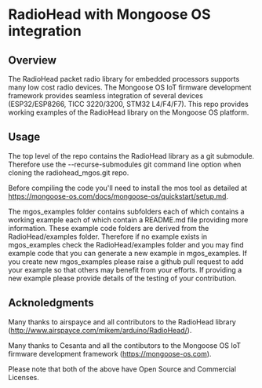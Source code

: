 # RadioHead with Mongoose OS integration

## Overview
The RadioHead packet radio library for embedded processors supports many low cost radio devices.
The Mongoose OS IoT firmware development framework provides seamless integration of several 
devices (ESP32/ESP8266, TICC 3220/3200, STM32 L4/F4/F7). This repo provides working examples
of the RadioHead library on the Mongoose OS platform.

## Usage
 The top level of the repo contains the RadioHead library as a git submodule. Therefore use the --recurse-submodules git command line option when cloning the radiohead_mgos.git repo.
 
 Before compiling the code you'll need to install the mos tool as detailed at https://mongoose-os.com/docs/mongoose-os/quickstart/setup.md.
 
 The mgos_examples folder contains subfolders each of which contains a working example each of which contain a README.md file providing more information. These example code folders are derived from the RadioHead/examples folder. Therefore if no example exists in mgos_examples check the RadioHead/examples folder and you may find example code that you can generate a new example in mgos_examples. If you create new mgos_examples please raise a github pull request to add your example so that others may benefit from your efforts. If providing a new example please provide details of the testing of your contribution.

## Acknoledgments
  Many thanks to airspayce and all contributors to the RadioHead library (http://www.airspayce.com/mikem/arduino/RadioHead/).

  Many thanks to Cesanta and all the contibutors to the Mongoose OS IoT firmware development framework (https://mongoose-os.com).

Please note that both of the above have Open Source and Commercial Licenses. 
